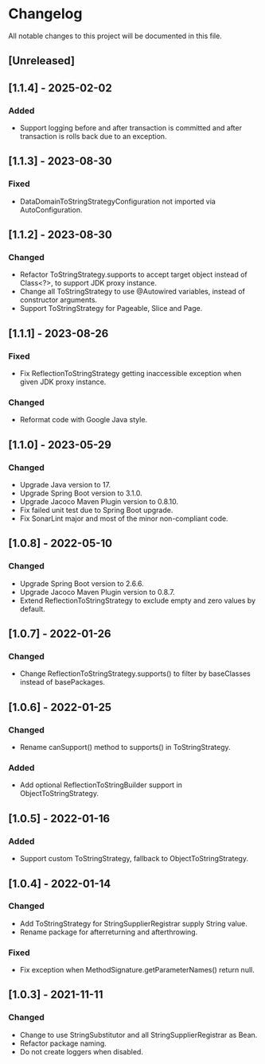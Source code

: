 # Changelog

All notable changes to this project will be documented in this file.

## [Unreleased]

## [1.1.4] - 2025-02-02

### Added

- Support logging before and after transaction is committed and after transaction is rolls back due to an exception.

## [1.1.3] - 2023-08-30

### Fixed

- DataDomainToStringStrategyConfiguration not imported via AutoConfiguration.

## [1.1.2] - 2023-08-30

### Changed

- Refactor ToStringStrategy.supports to accept target object instead of Class<?>, to support JDK proxy instance.
- Change all ToStringStrategy to use @Autowired variables, instead of constructor arguments.
- Support ToStringStrategy for Pageable, Slice and Page.

## [1.1.1] - 2023-08-26

### Fixed

- Fix ReflectionToStringStrategy getting inaccessible exception when given JDK proxy instance.

### Changed

- Reformat code with Google Java style.

## [1.1.0] - 2023-05-29

### Changed

- Upgrade Java version to 17.
- Upgrade Spring Boot version to 3.1.0.
- Upgrade Jacoco Maven Plugin version to 0.8.10.
- Fix failed unit test due to Spring Boot upgrade.
- Fix SonarLint major and most of the minor non-compliant code.

## [1.0.8] - 2022-05-10

### Changed

- Upgrade Spring Boot version to 2.6.6.
- Upgrade Jacoco Maven Plugin version to 0.8.7.
- Extend ReflectionToStringStrategy to exclude empty and zero values by default.

## [1.0.7] - 2022-01-26

### Changed

- Change ReflectionToStringStrategy.supports() to filter by baseClasses instead of basePackages.

## [1.0.6] - 2022-01-25

### Changed

- Rename canSupport() method to supports() in ToStringStrategy.

### Added

- Add optional ReflectionToStringBuilder support in ObjectToStringStrategy.

## [1.0.5] - 2022-01-16

### Added

- Support custom ToStringStrategy, fallback to ObjectToStringStrategy.

## [1.0.4] - 2022-01-14

### Changed

- Add ToStringStrategy for StringSupplierRegistrar supply String value.
- Rename package for afterreturning and afterthrowing.

### Fixed

- Fix exception when MethodSignature.getParameterNames() return null.

## [1.0.3] - 2021-11-11

### Changed

- Change to use StringSubstitutor and all StringSupplierRegistrar as Bean.
- Refactor package naming.
- Do not create loggers when disabled.


